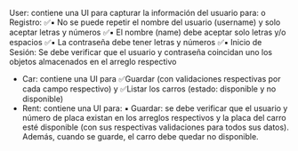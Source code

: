 User: contiene una UI para capturar la información del usuario para:
o Registro:
✅▪ No se puede repetir el nombre del usuario (username) y solo aceptar letras y números
✅▪ El nombre (name) debe aceptar solo letras y/o espacios
✅▪ La contraseña debe tener letras y números
✅▪ Inicio de Sesión: Se debe verificar que el usuario y contraseña coincidan uno los objetos almacenados en el arreglo respectivo

- Car: contiene una UI para
  ✅Guardar (con validaciones respectivas por cada campo respectivo) y
  ✅Listar los carros (estado: disponible y no disponible)
- Rent: contiene una UI para:
  ▪ Guardar: se debe verificar que el usuario y número de placa existan en los arreglos respectivos
  y la placa del carro esté disponible (con sus respectivas validaciones para todos sus datos).
  Además, cuando se guarde, el carro debe quedar no disponible.
